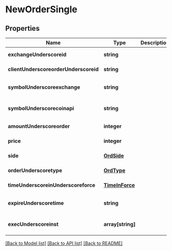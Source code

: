 # NewOrderSingle

## Properties
Name | Type | Description | Notes
------------ | ------------- | ------------- | -------------
**exchangeUnderscoreid** | **string** |  | [default to null]
**clientUnderscoreorderUnderscoreid** | **string** |  | [default to null]
**symbolUnderscoreexchange** | **string** |  | [optional] [default to null]
**symbolUnderscorecoinapi** | **string** |  | [optional] [default to null]
**amountUnderscoreorder** | **integer** |  | [default to null]
**price** | **integer** |  | [default to null]
**side** | [**OrdSide**](OrdSide.md) |  | [default to null]
**orderUnderscoretype** | [**OrdType**](OrdType.md) |  | [default to null]
**timeUnderscoreinUnderscoreforce** | [**TimeInForce**](TimeInForce.md) |  | [default to null]
**expireUnderscoretime** | **string** |  | [optional] [default to null]
**execUnderscoreinst** | **array[string]** |  | [optional] [default to null]

[[Back to Model list]](../README.md#documentation-for-models) [[Back to API list]](../README.md#documentation-for-api-endpoints) [[Back to README]](../README.md)


